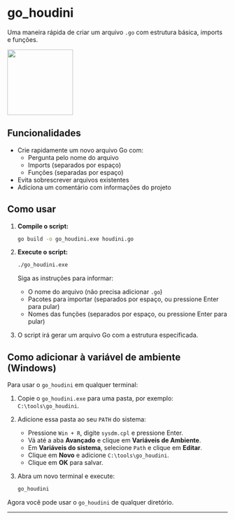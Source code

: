 # go_houdini
Uma maneira rápida de criar um arquivo `.go` com estrutura básica, imports e funções.

<img src="https://github.com/luizfiuzaa/go_houdini/doc/assets/gopher.png" width="150">

## Funcionalidades

- Crie rapidamente um novo arquivo Go com:
  - Pergunta pelo nome do arquivo
  - Imports (separados por espaço)
  - Funções (separadas por espaço)
- Evita sobrescrever arquivos existentes
- Adiciona um comentário com informações do projeto

## Como usar

1. **Compile o script:**
   ```sh
   go build -o go_houdini.exe houdini.go
   ```

2. **Execute o script:**
   ```sh
   ./go_houdini.exe
   ```
   Siga as instruções para informar:
   - O nome do arquivo (não precisa adicionar `.go`)
   - Pacotes para importar (separados por espaço, ou pressione Enter para pular)
   - Nomes das funções (separados por espaço, ou pressione Enter para pular)

3. O script irá gerar um arquivo Go com a estrutura especificada.

## Como adicionar à variável de ambiente (Windows)

Para usar o `go_houdini` em qualquer terminal:

1. Copie o `go_houdini.exe` para uma pasta, por exemplo: `C:\tools\go_houdini`.
2. Adicione essa pasta ao seu `PATH` do sistema:
   - Pressione `Win + R`, digite `sysdm.cpl` e pressione Enter.
   - Vá até a aba **Avançado** e clique em **Variáveis de Ambiente**.
   - Em **Variáveis do sistema**, selecione `Path` e clique em **Editar**.
   - Clique em **Novo** e adicione `C:\tools\go_houdini`.
   - Clique em **OK** para salvar.

3. Abra um novo terminal e execute:
   ```sh
   go_houdini
   ```

Agora você pode usar o `go_houdini` de qualquer diretório.

---